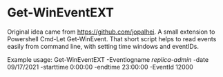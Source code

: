 # Get-WinEventEXT
Original idea came from https://github.com/jopalhei.
A small extension to Powershell Cmd-Let Get-WinEvent. That short script helps to read events easily from command line, with setting time windows and eventIDs. 

Example usage:
Get-WinEventEXT -Eventlogname *replica-admin* -date 09/17/2021 -starttime 0:00:00 -endtime 23:00:00 -EventId 12000
